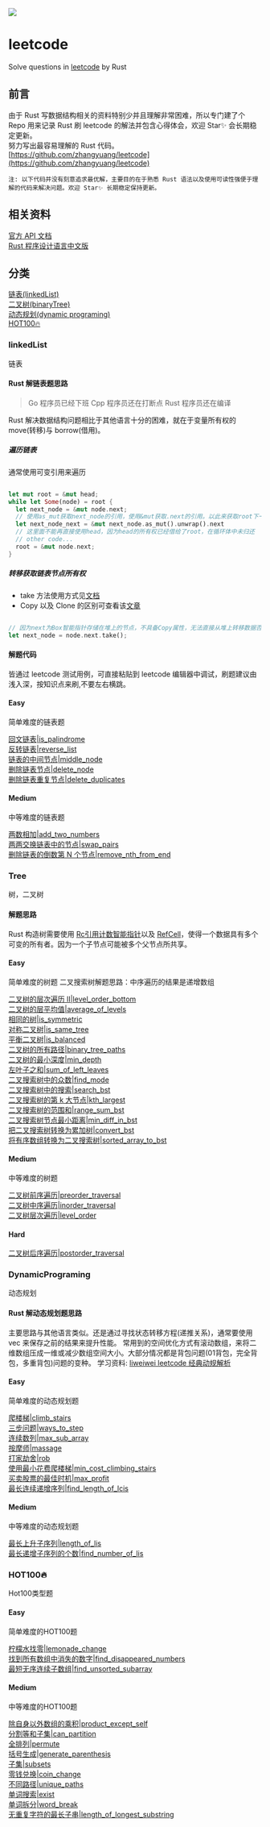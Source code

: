 ![](https://static.leetcode-cn.com/cn-mono-assets/production/head/assets/logo-dark-cn.c42314a8.svg)

# leetcode

Solve questions in [leetcode](https://leetcode-cn.com/) by Rust

## 前言

由于 Rust 写数据结构相关的资料特别少并且理解非常困难，所以专门建了个 Repo 用来记录 Rust 刷 leetcode 的解法并包含心得体会，欢迎 Star✨ 会长期稳定更新。  
努力写出最容易理解的 Rust 代码。
[https://github.com/zhangyuang/leetcode](https://github.com/zhangyuang/leetcode)

`注: 以下代码并没有刻意追求最优解，主要目的在于熟悉 Rust 语法以及使用可读性强便于理解的代码来解决问题。欢迎 Star✨ 长期稳定保持更新。`

## 相关资料

[官方 API 文档](https://doc.rust-lang.org/std/index.html)  
[Rust 程序设计语言中文版](https://kaisery.github.io/trpl-zh-cn/)

## 分类

[链表(linkedList)](#linkedList)  
[二叉树(binaryTree)](#Tree)  
[动态规划(dynamic programing)](#DynamicPrograming)  
[HOT100🔥](#hot100)

### linkedList

链表

#### Rust 解链表题思路

> Go 程序员已经下班
> Cpp 程序员还在打断点
> Rust 程序员还在编译

Rust 解决数据结构问题相比于其他语言十分的困难，就在于变量所有权的 move(转移)与 borrow(借用)。

##### 遍历链表

通常使用可变引用来遍历

```rust

let mut root = &mut head;
while let Some(node) = root {
  let next_node = &mut node.next;
  // 使用as_mut获取next_node的引用，使用&mut获取.next的引用。以此来获取root下一个节点的下一个节点的引用。直接使用unwrap会导致所有权的move
  let next_node_next = &mut next_node.as_mut().unwrap().next
  // 这里面不能再直接使用head，因为head的所有权已经借给了root，在循环体中未归还
  // other code...
  root = &mut node.next;
}

```

##### 转移获取链表节点所有权

- take 方法使用方式见[文档](https://doc.rust-lang.org/std/option/enum.Option.html#method.take)
- Copy 以及 Clone 的区别可查看该[文章](https://zhuanlan.zhihu.com/p/21730929)

```rust

// 因为next为Box智能指针存储在堆上的节点，不具备Copy属性，无法直接从堆上转移数据否则会造成多次释放的问题。使用take方法将所有权转移出去，并且在原位置留下了None。
let next_node = node.next.take();

```

#### 解题代码

皆通过 leetcode 测试用例，可直接粘贴到 leetcode 编辑器中调试，刷题建议由浅入深，按知识点来刷,不要左右横跳。

#### Easy

简单难度的链表题

[回文链表|is_palindrome](./linkList/easy/is_palindrome/src/lib.rs)  
[反转链表|reverse_list](./linkList/easy/reverse_list/src/lib.rs)  
[链表的中间节点|middle_node](./linkList/easy/middle_node/src/lib.rs)  
[删除链表节点|delete_node](./linkList/easy/delete_node/src/lib.rs)  
[删除链表重复节点|delete_duplicates](./linkList/easy/delete_duplicates/src/lib.rs)

#### Medium

中等难度的链表题

[两数相加|add_two_numbers](./linkList/medium/add_two_numbers/src/lib.rs)  
[两两交换链表中的节点|swap_pairs](./linkList/medium/swap_pairs/src/lib.rs)  
[删除链表的倒数第 N 个节点|remove_nth_from_end](./linkList/medium/remove_nth_from_end/src/lib.rs)

### Tree

树，二叉树

#### 解题思路

Rust 构造树需要使用 [Rc<T>引用计数智能指针](https://kaisery.github.io/trpl-zh-cn/ch15-04-rc.html)以及 [RefCell](https://kaisery.github.io/trpl-zh-cn/ch15-05-interior-mutability.html)，使得一个数据具有多个可变的所有者。因为一个子节点可能被多个父节点所共享。

#### Easy

简单难度的树题
二叉搜索树解题思路：中序遍历的结果是递增数组

[二叉树的层次遍历 II|level_order_bottom](./tree/easy/level_order_bottom/src/lib.rs)  
[二叉树的层平均值|average_of_levels](./tree/easy/average_of_levels/src/lib.rs)  
[相同的树|is_symmetric](./tree/easy/is_symmetric/src/lib.rs)  
[对称二叉树|is_same_tree](./tree/easy/is_same_tree/src/lib.rs)  
[平衡二叉树|is_balanced](./tree/easy/is_balanced/src/lib.rs)  
[二叉树的所有路径|binary_tree_paths](./tree/easy/binary_tree_paths/src/lib.rs)  
[二叉树的最小深度|min_depth](./tree/easy/min_depth/src/lib.rs)  
[左叶子之和|sum_of_left_leaves](./tree/easy/sum_of_left_leaves/src/lib.rs)  
[二叉搜索树中的众数|find_mode](./tree/easy/find_mode/src/lib.rs)  
[二叉搜索树中的搜索|search_bst](./tree/easy/search_bst/src/lib.rs)  
[二叉搜索树的第 k 大节点|kth_largest](./tree/easy/kth_largest/src/lib.rs)  
[二叉搜索树的范围和|range_sum_bst](./tree/easy/range_sum_bst/src/lib.rs)  
[二叉搜索树节点最小距离|min_diff_in_bst](./tree/easy/min_diff_in_bst/src/lib.rs)  
[把二叉搜索树转换为累加树|convert_bst](./tree/easy/convert_bst/src/lib.rs)  
[将有序数组转换为二叉搜索树|sorted_array_to_bst](./tree/easy/sorted_array_to_bst/src/lib.rs)  

#### Medium

中等难度的树题

[二叉树前序遍历|preorder_traversal](./tree/medium/preorder_traversal/src/lib.rs)  
[二叉树中序遍历|inorder_traversal](./tree/medium/inorder_traversal/src/lib.rs)  
[二叉树层次遍历|level_order](./tree/medium/level_order/src/lib.rs)

#### Hard

[二叉树后序遍历|postorder_traversal](./tree/hard/postorder_traversal/src/lib.rs)

### DynamicPrograming

动态规划

#### Rust 解动态规划题思路

主要思路与其他语言类似。还是通过寻找状态转移方程(递推关系)，通常要使用 vec 来保存之前的结果来提升性能。
常用到的空间优化方式有滚动数组，来将二维数组压成一维或减少数组空间大小。大部分情况都是背包问题(01背包，完全背包，多重背包)问题的变种。
学习资料: [liweiwei leetcode 经典动规解析](https://leetcode-cn.com/problems/coin-change/solution/dong-tai-gui-hua-shi-yong-wan-quan-bei-bao-wen-ti-/)

#### Easy

简单难度的动态规划题

[爬楼梯|climb_stairs](./dynamic-programing/easy/climb_stairs/src/lib.rs)  
[三步问题|ways_to_step](./dynamic-programing/easy/ways_to_step/src/lib.rs)  
[连续数列|max_sub_array](./dynamic-programing/easy/max_sub_array/src/lib.rs)  
[按摩师|massage](./dynamic-programing/easy/massage/src/lib.rs)  
[打家劫舍|rob](./dynamic-programing/easy/rob/src/lib.rs)  
[使用最小花费爬楼梯|min_cost_climbing_stairs](./dynamic-programing/easy/min_cost_climbing_stairs/src/lib.rs)  
[买卖股票的最佳时机|max_profit](./dynamic-programing/easy/max_profit/src/lib.rs)  
[最长连续递增序列|find_length_of_lcis](./dynamic-programing/easy/find_length_of_lcis/src/lib.rs)  

#### Medium

中等难度的动态规划题

[最长上升子序列|length_of_lis](./dynamic-programing/medium/length_of_lis/src/lib.rs)  
[最长递增子序列的个数|find_number_of_lis](./dynamic-programing/medium/find_number_of_lis/src/lib.rs)  

### HOT100🔥

Hot100类型题

#### Easy

简单难度的HOT100题

[柠檬水找零|lemonade_change](./hot100/easy/lemonade_change/src/lib.rs)  
[找到所有数组中消失的数字|find_disappeared_numbers](./hot100/easy/find_disappeared_numbers/src/lib.rs)  
[最短无序连续子数组|find_unsorted_subarray](./hot100/easy/find_unsorted_subarray/src/lib.rs)  

#### Medium

中等难度的HOT100题

[除自身以外数组的乘积|product_except_self](./hot100/medium/product_except_self/src/lib.rs)  
[分割等和子集|can_partition](./hot100/medium/can_partition/src/lib.rs)  
[全排列|permute](./hot100/medium/permute/src/lib.rs)  
[括号生成|generate_parenthesis](./hot100/medium/generate_parenthesis/src/lib.rs)  
[子集|subsets](./hot100/medium/subsets/src/lib.rs)  
[零钱兑换|coin_change](./hot100/medium/coin_change/src/lib.rs)  
[不同路径|unique_paths](./hot100/medium/unique_paths/src/lib.rs)  
[单词搜索|exist](./hot100/medium/exist/src/lib.rs)  
[单词拆分|word_break](./hot100/medium/word_break/src/lib.rs)  
[无重复字符的最长子串|length_of_longest_substring](./hot100/medium/length_of_longest_substring/src/lib.rs)  